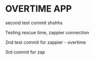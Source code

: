 # OVERTIME APP

second test commit shshhs

Testing rescue time, zappier connection 


2nd test commit for zappier - overtime


3rd commit for zap